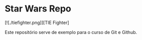 # Star Wars Repo

[![./tiefighter.png]][TIE Fighter]

Este repositório serve de exemplo para o curso de Git e Github.
